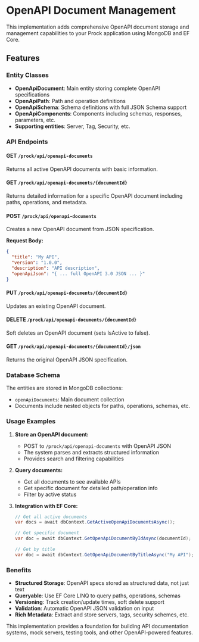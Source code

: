 # OpenAPI Document Management

This implementation adds comprehensive OpenAPI document storage and management capabilities to your Prock application using MongoDB and EF Core.

## Features

### Entity Classes
- **OpenApiDocument**: Main entity storing complete OpenAPI specifications
- **OpenApiPath**: Path and operation definitions
- **OpenApiSchema**: Schema definitions with full JSON Schema support
- **OpenApiComponents**: Components including schemas, responses, parameters, etc.
- **Supporting entities**: Server, Tag, Security, etc.

### API Endpoints

#### GET `/prock/api/openapi-documents`
Returns all active OpenAPI documents with basic information.

#### GET `/prock/api/openapi-documents/{documentId}`
Returns detailed information for a specific OpenAPI document including paths, operations, and metadata.

#### POST `/prock/api/openapi-documents`
Creates a new OpenAPI document from JSON specification.

**Request Body:**
```json
{
  "title": "My API",
  "version": "1.0.0", 
  "description": "API description",
  "openApiJson": "{ ... full OpenAPI 3.0 JSON ... }"
}
```

#### PUT `/prock/api/openapi-documents/{documentId}`
Updates an existing OpenAPI document.

#### DELETE `/prock/api/openapi-documents/{documentId}`
Soft deletes an OpenAPI document (sets IsActive to false).

#### GET `/prock/api/openapi-documents/{documentId}/json`
Returns the original OpenAPI JSON specification.

### Database Schema

The entities are stored in MongoDB collections:
- `openApiDocuments`: Main document collection
- Documents include nested objects for paths, operations, schemas, etc.

### Usage Examples

1. **Store an OpenAPI document:**
   - POST to `/prock/api/openapi-documents` with OpenAPI JSON
   - The system parses and extracts structured information
   - Provides search and filtering capabilities

2. **Query documents:**
   - Get all documents to see available APIs
   - Get specific document for detailed path/operation info
   - Filter by active status

3. **Integration with EF Core:**
   ```csharp
   // Get all active documents
   var docs = await dbContext.GetActiveOpenApiDocumentsAsync();
   
   // Get specific document
   var doc = await dbContext.GetOpenApiDocumentByIdAsync(documentId);
   
   // Get by title
   var doc = await dbContext.GetOpenApiDocumentByTitleAsync("My API");
   ```

### Benefits

- **Structured Storage**: OpenAPI specs stored as structured data, not just text
- **Queryable**: Use EF Core LINQ to query paths, operations, schemas
- **Versioning**: Track creation/update times, soft delete support
- **Validation**: Automatic OpenAPI JSON validation on input
- **Rich Metadata**: Extract and store servers, tags, security schemes, etc.

This implementation provides a foundation for building API documentation systems, mock servers, testing tools, and other OpenAPI-powered features.
